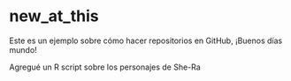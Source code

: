 # new_at_this
Este es un ejemplo sobre cómo hacer repositorios en GitHub, ¡Buenos días mundo!

Agregué un R script sobre los personajes de She-Ra
